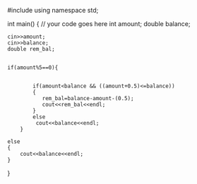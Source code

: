 #include <iostream>
using namespace std;

int main() {
	// your code goes here
		int amount;
	double balance;

	cin>>amount;
	cin>>balance;
	double rem_bal;
	
	
	if(amount%5==0){
	    
	    
	        if(amount<balance && ((amount+0.5)<=balance))
	        {
	           rem_bal=balance-amount-(0.5);
	           cout<<rem_bal<<endl;
	        }
	        else
	         cout<<balance<<endl;
	    }
	    
	else
	{
	    cout<<balance<<endl;
	}

}
